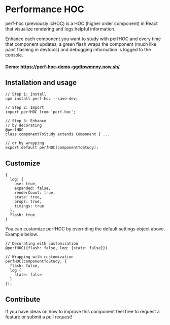# Performance HOC
perf-hoc (previously lcHOC) is a HOC (higher order component) in React that visualize rendering and logs helpful information.

Enhance each component you want to study with perfHOC and every time that component updates, a green flash wraps the component (much like paint flashing in devtools) and debugging information is logged to the console.

#### Demo: https://perf-hoc-demo-ggdtpwmnny.now.sh/

## Installation and usage
```es6
// Step 1: Install
npm install perf-hoc --save-dev;

// Step 2: Import
import perfHOC from 'perf-hoc';

// Step 3: Enhance
// by decorating
@perfHOC
class componentToStudy extends Component { ...

// or by wrapping
export default perfHOC(componentToStudy);
```

## Customize
```es6
{
  log: {
    use: true,
    expanded: false,
    renderCount: true,
    state: true,
    props: true,
    timings: true
  },
  flash: true
}
```
You can customize perfHOC by overriding the default settings object above. Example below.

```es6
// Decorating with customization
@perfHOC({flash: false, log: {state: false}})

// Wrapping with customization
perfHOC(componentToStudy, {
  flash: false,
  log {
    state: false
  }
});
```
## Contribute

If you have ideas on how to improve this component feel free to request a feature or submit a pull request!
